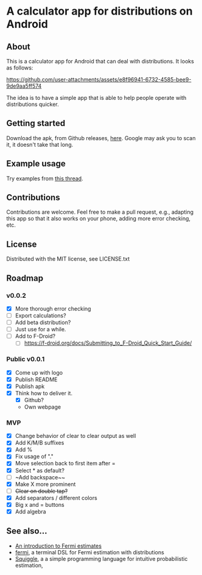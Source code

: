 # A calculator app for distributions on Android

## About

This is a calculator app for Android that can deal with distributions. It looks as follows:

https://github.com/user-attachments/assets/e8f96941-6732-4585-bee9-9de9aa5ff574

The idea is to have a simple app that is able to help people operate with distributions quicker. 

## Getting started

Download the apk, from Github releases, [here](https://github.com/NunoSempere/distribution-calculator-android/releases). Google may ask you to scan it, it doesn't take that long.

## Example usage

Try examples from [this thread](https://x.com/NunoSempere/status/1894830531235205399).

## Contributions

Contributions are welcome. Feel free to make a pull request, e.g., adapting this app so that it also works on your phone, adding more error checking, etc.

## License 

Distributed with the MIT license, see LICENSE.txt

## Roadmap 

### v0.0.2

- [x] More thorough error checking
- [ ] Export calculations?
- [ ] Add beta distribution?
- [ ] Just use for a while.
- [ ] Add to F-Droid?
  - [ ] <https://f-droid.org/docs/Submitting_to_F-Droid_Quick_Start_Guide/>

### Public v0.0.1

- [x] Come up with logo
- [x] Publish README
- [x] Publish apk
- [x] Think how to deliver it.
  - [x] Github? 
  - Own webpage

### MVP 

- [x] Change behavior of clear to clear output as well
- [x] Add K/M/B suffixes
- [x] Add %
- [x] Fix usage of "."
- [x] Move selection back to first item after = 
- [x] Select * as default?
- [ ] ~Add backspace~~
- [x] Make X more prominent
- [ ] ~~Clear on double tap?~~
- [x] Add separators / different colors
- [x] Big x and = buttons 
- [x] Add algebra

## See also... 

- [An introduction to Fermi estimates](https://forum.effectivealtruism.org/posts/cpfgq84B8XHXPWLcM/introduction-to-fermi-estimates)
- [fermi](https://git.nunosempere.com/NunoSempere/fermi), a terminal DSL for Fermi estimation with distributions
- [Squiggle](https://www.squiggle-language.com/), a a simple programming language for intuitive probabilistic estimation, 
